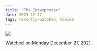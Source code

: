 ```yaml
---
title: "The Interpreter"
date: 2021-12-27
tags: recently-watched, movies
---
```


 <p><img src="https://a.ltrbxd.com/resized/sm/upload/fr/tb/36/ek/aAW4W8x41TwWQUQpLQqkWNQbtlv-0-600-0-900-crop.jpg?v=cd37be8a51"/></p> <p>Watched on Monday December 27, 2021.</p>